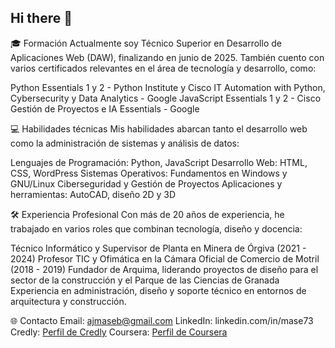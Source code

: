 ## Hi there 👋

🎓 Formación
Actualmente soy Técnico Superior en Desarrollo de Aplicaciones Web (DAW), finalizando en junio de 2025. También cuento con varios certificados relevantes en el área de tecnología y desarrollo, como:

Python Essentials 1 y 2 - Python Institute y Cisco
IT Automation with Python, Cybersecurity y Data Analytics - Google
JavaScript Essentials 1 y 2 - Cisco
Gestión de Proyectos e IA Essentials - Google

💻 Habilidades técnicas
Mis habilidades abarcan tanto el desarrollo web como la administración de sistemas y análisis de datos:

Lenguajes de Programación: Python, JavaScript
Desarrollo Web: HTML, CSS, WordPress
Sistemas Operativos: Fundamentos en Windows y GNU/Linux
Ciberseguridad y Gestión de Proyectos
Aplicaciones y herramientas: AutoCAD, diseño 2D y 3D

🛠️ Experiencia Profesional
Con más de 20 años de experiencia, he trabajado en varios roles que combinan tecnología, diseño y docencia:

Técnico Informático y Supervisor de Planta en Minera de Órgiva (2021 - 2024)
Profesor TIC y Ofimática en la Cámara Oficial de Comercio de Motril (2018 - 2019)
Fundador de Arquima, liderando proyectos de diseño para el sector de la construcción y el Parque de las Ciencias de Granada
Experiencia en administración, diseño y soporte técnico en entornos de arquitectura y construcción.

🌐 Contacto
Email: ajmaseb@gmail.com
LinkedIn: linkedin.com/in/mase73
Credly: [Perfil de Credly](https://www.credly.com/users/ajmaseb)
Coursera: [Perfil de Coursera](https://www.coursera.org/learner/mase)
